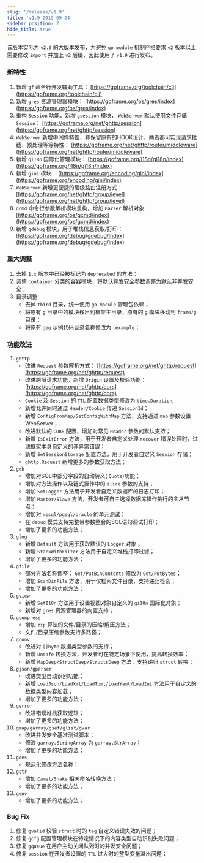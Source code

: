 ```yaml
---
slug: '/release/v1.9'
title: 'v1.9 2019-09-24'
sidebar_position: 7
hide_title: true
---
```


该版本实际为 `v2.0` 的大版本发布，为避免 `go module` 机制严格要求 `v2` 版本以上需要修改 `import` 并加上 `v2` 后缀，因此使用了 `v1.9` 进行发布。

### 新特性

1. 新增 `gf` 命令行开发辅助工具： [https://goframe.org/toolchain/cli](https://goframe.org/toolchain/cli)
2. 新增 `gres` 资源管理器模块： [https://goframe.org/os/gres/index](https://goframe.org/os/gres/index)
3. 重构 `Session` 功能，新增 `gsession` 模块， `WebServer` 默认使用文件存储 `Session`： [https://goframe.org/net/ghttp/session](https://goframe.org/net/ghttp/session)
4. `WebServer` 新增中间件特性，并保留原有的HOOK设计，两者都可实现请求拦截、预处理等等特性： [https://goframe.org/net/ghttp/router/middleware](https://goframe.org/net/ghttp/router/middleware)
5. 新增 `gi18n` 国际化管理模块： [https://goframe.org/i18n/gi18n/index](https://goframe.org/i18n/gi18n/index)
6. 新增 `gini` 模块： [https://goframe.org/encoding/gini/index](https://goframe.org/encoding/gini/index)
7. `WebServer` 新增更便捷的层级路由注册方式： [https://goframe.org/net/ghttp/group/level](https://goframe.org/net/ghttp/group/level)
8. `gcmd` 命令行参数解析模块重构，增加 `Parser` 解析对象： [https://goframe.org/os/gcmd/index](https://goframe.org/os/gcmd/index)
9. 新增 `gdebug` 模块，用于堆栈信息获取/打印： [https://goframe.org/debug/gdebug/index](https://goframe.org/debug/gdebug/index)

### 重大调整

1. 去掉 `1.x` 版本中已经被标记为 `deprecated` 的方法；
2. 调整 `container` 分类的容器模块，将默认并发安全参数调整为默认非并发安全；
3. 目录调整:
   - 去掉 `third` 目录，统一使用 `go module` 管理包依赖；
   - 将原有 `g` 目录中的模块移出到框架主目录，原有的 `g` 模块移动到 `frame/g` 目录；
   - 将原有 `geg` 示例代码目录名称修改为 `.example`；

### 功能改进

01. `ghttp`
    - 改进 `Request` 参数解析方式： [https://goframe.org/net/ghttp/request](https://goframe.org/net/ghttp/request)
    - 改进跨域请求功能，新增 `Origin` 设置及校验功能： [https://goframe.org/net/ghttp/cors](https://goframe.org/net/ghttp/cors)
    - `Cookie` 及 `Session` 的 `TTL` 配置数据类型修改为 `time.Duration`;
    - 新增允许同时通过 `Header/Cookie` 传递 `SessionId`；
    - 新增 `ConfigFromMap/SetConfigWithMap` 方法，支持通过 `map` 参数设置WebServer；
    - 改进默认的 `CORS` 配置，增加对常见 `Header` 参数的默认支持；
    - 新增 `IsExitError` 方法，用于开发者自定义处理 `recover` 错误处理时，过滤框架本身自定义的非异常错误；
    - 新增 `SetSessionStorage` 配置方法，用于开发者自定义 `Session` 存储；
    - `ghttp.Request` 新增更多的参数获取方法；
02. `gdb`
    - 增加对SQL中部分字段的自动转义( `Quote`)功能；
    - 增加对方法操作以及链式操作中的 `slice` 参数的支持；
    - 增加 `SetLogger` 方法用于开发者自定义数据库的日志打印；
    - 增加 `Master/Slave` 方法，开发者可自主选择数据库操作执行的主从节点；
    - 增加对 `mssql/pgsql/oracle` 的单元测试；
    - 在 `debug` 模式支持完整带参数整合的SQL语句调试打印；
    - 增加了更多的功能方法；
03. `glog`
    - 新增 `Default` 方法用于获取默认的 `Logger` 对象；
    - 新增 `StackWithFilter` 方法用于自定义堆栈打印过滤；
    - 增加了更多的功能方法；
04. `gfile`
    - 部分方法名称调整： `Get/PutBinContents` 修改为 `Get/PutBytes`；
    - 增加 `ScanDirFile` 方法，用于仅检索文件目录，支持递归检索；
    - 增加了更多的功能方法；
05. `gview`
    - 新增 `SetI18n` 方法用于设置视图对象自定义的 `gi18n` 国际化对象；
    - 新增对 `gres` 资源管理器的内置支持；
06. `gcompress`
    - 增加 `zip` 算法的文件/目录的压缩/解压方法；
    - 文件/目录压缩参数支持多路径；
07. `gconv`
    - 改进对 `[]byte` 数据类型参数的支持；
    - 新增 `Unsafe` 转换方法，开发者可在特定场景下使用，提高转换效率；
    - 新增 `MapDeep/StructDeep/StructsDeep` 方法，支持递归 `struct` 转换；
08. `gjson/gparser`
    - 改进类型自动识别功能；
    - 新增 `LoadJson/LoadXml/LoadToml/LoadYaml/LoadIni` 方法用于自定义的数据类型内容加载；
    - 增加了更多的功能方法；
09. `gerror`
    - 改进错误堆栈获取逻辑；
    - 增加了更多的功能方法；
10. `gmap/garray/gset/glist/gvar`
    - 改进并发安全基准测试脚本；
    - 修改 `garray.StringArray` 为 `garray.StrArray`；
    - 增加了更多的功能方法；
11. `gdes`
    - 规范化修改方法名称；
12. `gstr`
    - 增加 `Camel/Snake` 相关命名转换方法；
    - 增加了更多的功能方法；
13. `genv`
    - 增加了更多的功能方法；

### Bug Fix

1. 修复 `gvalid` 校验 `struct` 时的 `tag` 自定义错误失效的问题；
2. 修复 `gcfg` 配置管理模块在特定情况下的内容类型自动识别失败问题；
3. 修复 `gqueue` 在用户主动关闭队列时的并发安全问题；
4. 修复 `session` 在开发者设置的 `TTL` 过大时的整型变量溢出问题；